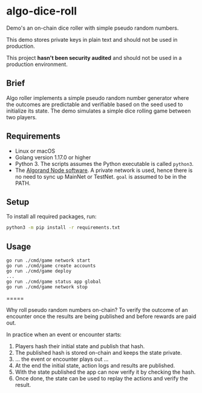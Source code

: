 # algo-dice-roll

Demo's an on-chain dice roller with simple pseudo random numbers.

This demo stores private keys in plain text and should not be used in production.

This project **hasn't been security audited** and should not be used in a production environment.

## Brief

Algo roller implements a simple pseudo random number generator where the outcomes are predictable and verifiable based on the seed used to initialize its state. The demo simulates a simple dice rolling game between two players.

## Requirements

- Linux or macOS
- Golang version 1.17.0 or higher
- Python 3. The scripts assumes the Python executable is called `python3`.
- The [Algorand Node software](https://developer.algorand.org/docs/run-a-node/setup/install/). A private network is used, hence there is no need to sync up MainNet or TestNet. `goal` is assumed to be in the PATH.

## Setup

To install all required packages, run:

```bash
python3 -m pip install -r requirements.txt
```

## Usage

```
go run ./cmd/game network start
go run ./cmd/game create accounts
go run ./cmd/game deploy
...
go run ./cmd/game status app global
go run ./cmd/game network stop
```

=====

Why roll pseudo random numbers on-chain? To verify the outcome of an encounter once the results are being published and before rewards are paid out.

In practice when an event or encounter starts:

1. Players hash their initial state and publish that hash.
2. The published hash is stored on-chain and keeps the state private.
3. ... the event or encounter plays out ...
4. At the end the initial state, action logs and results are published.
5. With the state published the app can now verify it by checking the hash.
6. Once done, the state can be used to replay the actions and verify the result.
